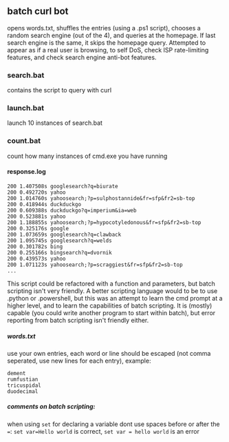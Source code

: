 ## batch curl bot
opens words.txt, shuffles the entries (using a .ps1 script), chooses a random search engine (out of the 4),
and queries at the homepage. If last search engine is the same, it skips the homepage query.
Attempted to appear as if a real user is browsing, to self DoS, check ISP rate-limiting features, and check search engine anti-bot features.

### search.bat
contains the script to query with curl

### launch.bat
launch 10 instances of search.bat

### count.bat
count how many instances of cmd.exe you have running

#### response.log
````
200 1.407508s googlesearch?q=biurate 
200 0.492720s yahoo 
200 1.014760s yahoosearch;?p=sulphostannide&fr=sfp&fr2=sb-top 
200 0.418944s duckduckgo 
200 0.609388s duckduckgo?q=imperium&ia=web 
200 0.523881s yahoo 
200 1.188855s yahoosearch;?p=hypocotyledonous&fr=sfp&fr2=sb-top 
200 0.325176s google 
200 1.073659s googlesearch?q=clawback 
200 1.095745s googlesearch?q=welds 
200 0.301782s bing 
200 0.255166s bingsearch?q=dvornik 
200 0.439573s yahoo 
200 1.071123s yahoosearch;?p=scraggiest&fr=sfp&fr2=sb-top 
...
````
This script could be refactored with a function and parameters, but batch scripting isn't very friendly.
A better scripting language would to be to use .python or .powershell, but this was an attempt to learn the cmd prompt at a higher level, and to learn the capabilities of batch scripting.
It is (mostly) capable (you could write another program to start within batch), but error reporting from batch scripting isn't friendly either.

##### words.txt
use your own entries, each word or line should be escaped (not comma seperated, use new lines for each entry), example:
```
dement
rumfustian
tricuspidal
duodecimal
```

##### comments on batch scripting:
when using `set` for declaring a variable dont use spaces before or after the `=`: `set var=Hello world` is correct, `set var = hello world` is an error
